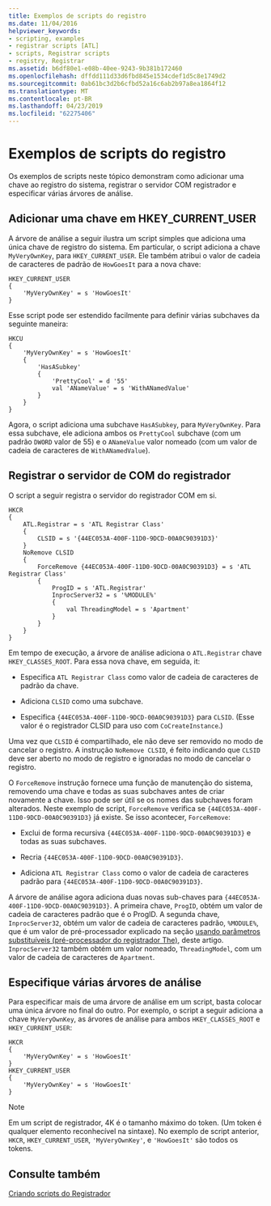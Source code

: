 ```yaml
---
title: Exemplos de scripts do registro
ms.date: 11/04/2016
helpviewer_keywords:
- scripting, examples
- registrar scripts [ATL]
- scripts, Registrar scripts
- registry, Registrar
ms.assetid: b6df80e1-e08b-40ee-9243-9b381b172460
ms.openlocfilehash: dffdd111d33d6fbd845e1534cdef1d5c8e1749d2
ms.sourcegitcommit: 0ab61bc3d2b6cfbd52a16c6ab2b97a8ea1864f12
ms.translationtype: MT
ms.contentlocale: pt-BR
ms.lasthandoff: 04/23/2019
ms.locfileid: "62275406"
---
```

# <a name="registry-scripting-examples"></a>Exemplos de scripts do registro

Os exemplos de scripts neste tópico demonstram como adicionar uma chave ao registro do sistema, registrar o servidor COM registrador e especificar várias árvores de análise.

## <a name="add-a-key-to-hkeycurrentuser"></a>Adicionar uma chave em HKEY_CURRENT_USER

A árvore de análise a seguir ilustra um script simples que adiciona uma única chave de registro do sistema. Em particular, o script adiciona a chave `MyVeryOwnKey`, para `HKEY_CURRENT_USER`. Ele também atribui o valor de cadeia de caracteres de padrão de `HowGoesIt` para a nova chave:

```
HKEY_CURRENT_USER
{
    'MyVeryOwnKey' = s 'HowGoesIt'
}
```

Esse script pode ser estendido facilmente para definir várias subchaves da seguinte maneira:

```
HKCU
{
    'MyVeryOwnKey' = s 'HowGoesIt'
    {
        'HasASubkey'
        {
            'PrettyCool' = d '55'
            val 'ANameValue' = s 'WithANamedValue'
        }
    }
}
```

Agora, o script adiciona uma subchave `HasASubkey`, para `MyVeryOwnKey`. Para essa subchave, ele adiciona ambos os `PrettyCool` subchave (com um padrão `DWORD` valor de 55) e o `ANameValue` valor nomeado (com um valor de cadeia de caracteres de `WithANamedValue`).

##  <a name="_atl_register_the_registrar_com_server"></a> Registrar o servidor de COM do registrador

O script a seguir registra o servidor do registrador COM em si.

```
HKCR
{
    ATL.Registrar = s 'ATL Registrar Class'
    {
        CLSID = s '{44EC053A-400F-11D0-9DCD-00A0C90391D3}'
    }
    NoRemove CLSID
    {
        ForceRemove {44EC053A-400F-11D0-9DCD-00A0C90391D3} = s 'ATL Registrar Class'
        {
            ProgID = s 'ATL.Registrar'
            InprocServer32 = s '%MODULE%'
            {
                val ThreadingModel = s 'Apartment'
            }
        }
    }
}
```

Em tempo de execução, a árvore de análise adiciona o `ATL.Registrar` chave `HKEY_CLASSES_ROOT`. Para essa nova chave, em seguida, it:

- Especifica `ATL Registrar Class` como valor de cadeia de caracteres de padrão da chave.

- Adiciona `CLSID` como uma subchave.

- Especifica `{44EC053A-400F-11D0-9DCD-00A0C90391D3}` para `CLSID`. (Esse valor é o registrador CLSID para uso com `CoCreateInstance`.)

Uma vez que `CLSID` é compartilhado, ele não deve ser removido no modo de cancelar o registro. A instrução `NoRemove CLSID`, é feito indicando que `CLSID` deve ser aberto no modo de registro e ignoradas no modo de cancelar o registro.

O `ForceRemove` instrução fornece uma função de manutenção do sistema, removendo uma chave e todas as suas subchaves antes de criar novamente a chave. Isso pode ser útil se os nomes das subchaves foram alterados. Neste exemplo de script, `ForceRemove` verifica se `{44EC053A-400F-11D0-9DCD-00A0C90391D3}` já existe. Se isso acontecer, `ForceRemove`:

- Exclui de forma recursiva `{44EC053A-400F-11D0-9DCD-00A0C90391D3}` e todas as suas subchaves.

- Recria `{44EC053A-400F-11D0-9DCD-00A0C90391D3}`.

- Adiciona `ATL Registrar Class` como o valor de cadeia de caracteres padrão para `{44EC053A-400F-11D0-9DCD-00A0C90391D3}`.

A árvore de análise agora adiciona duas novas sub-chaves para `{44EC053A-400F-11D0-9DCD-00A0C90391D3}`. A primeira chave, `ProgID`, obtém um valor de cadeia de caracteres padrão que é o ProgID. A segunda chave, `InprocServer32`, obtém um valor de cadeia de caracteres padrão, `%MODULE%`, que é um valor de pré-processador explicado na seção [usando parâmetros substituíveis (pré-processador do registrador The)](../atl/using-replaceable-parameters-the-registrar-s-preprocessor.md), deste artigo. `InprocServer32` também obtém um valor nomeado, `ThreadingModel`, com um valor de cadeia de caracteres de `Apartment`.

## <a name="specify-multiple-parse-trees"></a>Especifique várias árvores de análise

Para especificar mais de uma árvore de análise em um script, basta colocar uma única árvore no final do outro. Por exemplo, o script a seguir adiciona a chave `MyVeryOwnKey`, as árvores de análise para ambos `HKEY_CLASSES_ROOT` e `HKEY_CURRENT_USER`:

```
HKCR
{
    'MyVeryOwnKey' = s 'HowGoesIt'
}
HKEY_CURRENT_USER
{
    'MyVeryOwnKey' = s 'HowGoesIt'
}
```

> [!NOTE]
> Em um script de registrador, 4K é o tamanho máximo do token. (Um token é qualquer elemento reconhecível na sintaxe). No exemplo de script anterior, `HKCR`, `HKEY_CURRENT_USER`, `'MyVeryOwnKey'`, e `'HowGoesIt'` são todos os tokens.

## <a name="see-also"></a>Consulte também

[Criando scripts do Registrador](../atl/creating-registrar-scripts.md)
